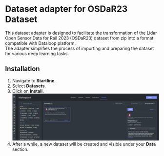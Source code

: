 # Dataset adapter for OSDaR23 Dataset

This dataset adapter is designed to facilitate the transformation of the Lidar Open Sensor Data for Rail 2023 (OSDaR23) 
dataset from zip into a format compatible with Dataloop platform.\
The adapter simplifies the process of importing and preparing the dataset for various deep learning tasks.

## Installation

1. Navigate to **Startline**.
2. Select **Datasets**.
3. Click on **Install**. \
   ![startline.png](assets/startline.png)
4. After a while, a new dataset will be created and visible under your **Data** section.